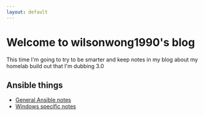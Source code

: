 ```yaml
---
layout: default
---
```


# Welcome to wilsonwong1990's blog
This time I'm going to try to be smarter and keep notes in my blog about my homelab build out that I'm dubbing 3.0

## Ansible things
* [General Ansible notes](./ansible/notes.md)
* [Windows specific notes](./ansible/windows_setup.md)


